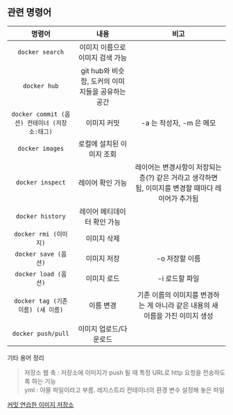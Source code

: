 관련 명령어
---
|명령어|내용|비고|
|:---:|:---:|:---:|
`docker search`|이미지 이름으로 이미지 검색 가능|
`docker hub`|git hub와 비슷함, 도커의 이미지들을 공유하는 공간|
`docker commit (옵션) 컨테이너 (저장소:태그)`|이미지 커밋|-a 는 작성자, -m 은 메모
`docker images`|로컬에 설치된 이미지 조회|
`docker inspect`|레이어 확인 가능|레이어는 변경사항이 저장되는 층(?) 같은 거라고 생각하면 됨, 이미지를 변경할 때마다 레이어가 추가됨
`docker history`|레이어 메티데이터 확인 가능|
`docker rmi (이미지)`|이미지 삭제|
`docker save (옵션)`|이미지 저장|-o 저장할 이름
`docker load (옵션)`|이미지 로드|-i 로드할 파일
`docker tag (기존 이름) (새 이름)`|이름 변경|기존 이름의 이미지를 변경하는 게 아니라 같은 내용의 새 이름을 가진 이미지 생성
`docker push/pull`|이미지 업로드/다운로드|
  
기타 용어 정리  
> 저장소 웹 축 : 저장소에 이미지가 push 될 때 특정 URL로 http 요청을 전송하도록 하는 기능  
> yml : 야믈 파일이라고 부름. 레지스트리 컨테이너의 환경 변수 설정해 놓은 파일  
  
[커밋 연습한 이미지 저장소](https://hub.docker.com/repository/docker/ijh4565/commit_test)
